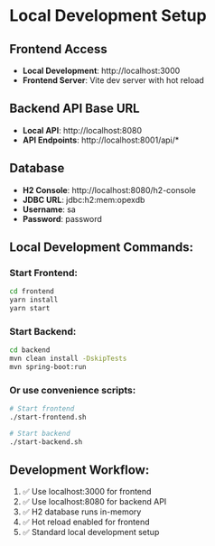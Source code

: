 # Local Development Setup

## Frontend Access
- **Local Development**: http://localhost:3000
- **Frontend Server**: Vite dev server with hot reload

## Backend API Base URL
- **Local API**: http://localhost:8080
- **API Endpoints**: http://localhost:8001/api/*

## Database
- **H2 Console**: http://localhost:8080/h2-console
- **JDBC URL**: jdbc:h2:mem:opexdb
- **Username**: sa
- **Password**: password

## Local Development Commands:

### Start Frontend:
```bash
cd frontend
yarn install
yarn start
```

### Start Backend:
```bash
cd backend
mvn clean install -DskipTests
mvn spring-boot:run
```

### Or use convenience scripts:
```bash
# Start frontend
./start-frontend.sh

# Start backend  
./start-backend.sh
```

## Development Workflow:
1. ✅ Use localhost:3000 for frontend
2. ✅ Use localhost:8080 for backend API
3. ✅ H2 database runs in-memory
4. ✅ Hot reload enabled for frontend
5. ✅ Standard local development setup